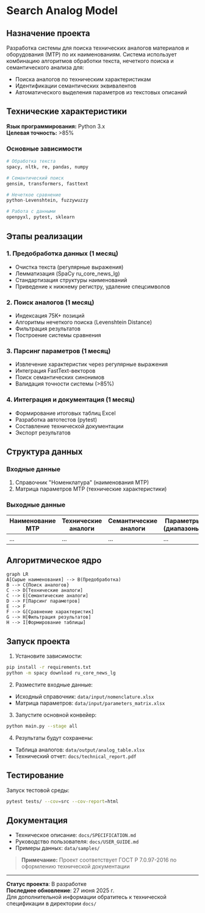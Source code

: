 # Search Analog Model

## Назначение проекта
Разработка системы для поиска технических аналогов материалов и оборудования (МТР) по их наименованиям. Система использует комбинацию алгоритмов обработки текста, нечеткого поиска и семантического анализа для:
- Поиска аналогов по техническим характеристикам
- Идентификации семантических эквивалентов
- Автоматического выделения параметров из текстовых описаний

## Технические характеристики
**Язык программирования:** Python 3.x  
**Целевая точность:** >85%  

### Основные зависимости
```python
# Обработка текста
spacy, nltk, re, pandas, numpy

# Семантический поиск
gensim, transformers, fasttext

# Нечеткое сравнение
python-Levenshtein, fuzzywuzzy

# Работа с данными
openpyxl, pytest, sklearn
```

## Этапы реализации

### 1. Предобработка данных (1 месяц)
- Очистка текста (регулярные выражения)
- Лемматизация (SpaCy ru_core_news_lg)
- Стандартизация структуры наименований
- Приведение к нижнему регистру, удаление спецсимволов

### 2. Поиск аналогов (1 месяц)
- Индексация 75K+ позиций
- Алгоритмы нечеткого поиска (Levenshtein Distance)
- Фильтрация результатов
- Построение системы сравнения

### 3. Парсинг параметров (1 месяц)
- Извлечение характеристик через регулярные выражения
- Интеграция FastText-векторов
- Поиск семантических синонимов
- Валидация точности системы (>85%)

### 4. Интеграция и документация (1 месяц)
- Формирование итоговых таблиц Excel
- Разработка автотестов (pytest)
- Составление технической документации
- Экспорт результатов

## Структура данных
### Входные данные
1. Справочник "Номенклатура" (наименования МТР)
2. Матрица параметров МТР (технические характеристики)

### Выходные данные
| Наименование МТР | Технические аналоги | Семантические аналоги | Параметры (диапазоны) |
|------------------|---------------------|-----------------------|-----------------------|
| ...              | ...                 | ...                   | ...                   |

## Алгоритмическое ядро
```mermaid
graph LR
A[Сырые наименования] --> B(Предобработка)
B --> C{Поиск аналогов}
C --> D[Технические аналоги]
C --> E[Семантические аналоги]
D --> F[Парсинг параметров]
E --> F
F --> G[Сравнение характеристик]
G --> H[Фильтрация результатов]
H --> I[Формирование таблицы]
```

## Запуск проекта
1. Установите зависимости:
```bash
pip install -r requirements.txt
python -m spacy download ru_core_news_lg
```

2. Разместите входные данные:
- Исходный справочник: `data/input/nomenclature.xlsx`
- Матрица параметров: `data/input/parameters_matrix.xlsx`

3. Запустите основной конвейер:
```bash
python main.py --stage all
```

4. Результаты будут сохранены:
- Таблица аналогов: `data/output/analog_table.xlsx`
- Технический отчет: `docs/technical_report.pdf`

## Тестирование
Запуск тестовой среды:
```bash
pytest tests/ --cov=src --cov-report=html
```

## Документация
- Техническое описание: `docs/SPECIFICATION.md`
- Руководство пользователя: `docs/USER_GUIDE.md`
- Примеры данных: `data/samples/`

> **Примечание:** Проект соответствует ГОСТ Р 7.0.97-2016 по оформлению технической документации

---

**Статус проекта**: В разработке  
**Последнее обновление**: 27 июня 2025 г.  
Для дополнительной информации обратитесь к технической спецификации в директории `docs/`
